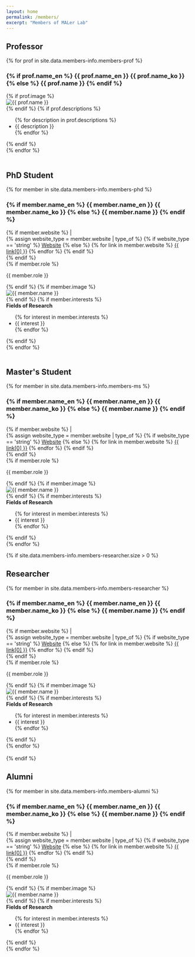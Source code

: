 ```yaml
---
layout: home
permalink: /members/
excerpt: "Members of MALer Lab"
---
```


## Professor
<div class="grid member-cards">
{% for prof in site.data.members-info.members-prof %}
    <div class="card member-card member-card-prof">
        <div class="member-info">
            <div class="member-header">
                <h3>
                    {% if prof.name_en %}
                    <span class="name-en">{{ prof.name_en }}</span>
                    <span class="name-ko">{{ prof.name_ko }}</span>
                    {% else %}
                    {{ prof.name }}
                    {% endif %}
                </h3>
            </div>
            {% if prof.image %}
            <div class="member-image member-image-prof">
                <img loading="lazy" src="{{ '/assets/images/' | relative_url }}{{ prof.image }}" alt="{{ prof.name }}">
            </div>
            {% endif %}
            {% if prof.descriptions %}
            <div class="member-descriptions">
                <ul>
                {% for description in prof.descriptions %}
                    <li>{{ description }}</li>
                {% endfor %}
                </ul>
            </div>
            {% endif %}
        </div>
    </div>
{% endfor %}
</div>

<br/>

## PhD Student
<div class="grid member-cards">
{% for member in site.data.members-info.members-phd %}
    <div class="card member-card">
        <div class="member-info">
            <div class="member-header">
                <h3>
                    {% if member.name_en %}
                    <span class="name-en">{{ member.name_en }}</span>
                    <span class="name-ko">{{ member.name_ko }}</span>
                    {% else %}
                    {{ member.name }}
                    {% endif %}
                </h3>
                {% if member.website %}
                <span class="separator">|</span>
                <div class="member-links">
                    {% assign website_type = member.website | type_of %}
                    {% if website_type == 'string' %}
                    <a href="{{ member.website }}" target="_blank" class="btn-link">Website</a>
                    {% else %}
                    {% for link in member.website %}
                    <a href="{{ link[1] }}" target="_blank" class="btn-link">{{ link[0] }}</a>
                    {% endfor %}
                    {% endif %}
                </div>
                {% endif %}
            </div>
            {% if member.role %}
            <p class="member-role">{{ member.role }}</p>
            {% endif %}
            {% if member.image %}
            <div class="member-image">
                <img loading="lazy" src="{{ '/assets/images/' | relative_url }}{{ member.image }}" alt="{{ member.name }}">
            </div>
            {% endif %}
            {% if member.interests %}
            <div class="member-interests">
                <strong>Fields of Research</strong>
                <ul>
                {% for interest in member.interests %}
                    <li>{{ interest }}</li>
                {% endfor %}
                </ul>
            </div>
            {% endif %}
        </div>
    </div>
{% endfor %}
</div>

<br/>

## Master's Student
<div class="grid member-cards">
{% for member in site.data.members-info.members-ms %}
    <div class="card member-card">
        <div class="member-info">
            <div class="member-header">
                <h3>
                    {% if member.name_en %}
                    <span class="name-en">{{ member.name_en }}</span>
                    <span class="name-ko">{{ member.name_ko }}</span>
                    {% else %}
                    {{ member.name }}
                    {% endif %}
                </h3>
                {% if member.website %}
                <span class="separator">|</span>
                <div class="member-links">
                    {% assign website_type = member.website | type_of %}
                    {% if website_type == 'string' %}
                    <a href="{{ member.website }}" target="_blank" class="btn-link">Website</a>
                    {% else %}
                    {% for link in member.website %}
                    <a href="{{ link[1] }}" target="_blank" class="btn-link">{{ link[0] }}</a>
                    {% endfor %}
                    {% endif %}
                </div>
                {% endif %}
            </div>
            {% if member.role %}
            <p class="member-role">{{ member.role }}</p>
            {% endif %}
            {% if member.image %}
            <div class="member-image">
                <img loading="lazy" src="{{ '/assets/images/' | relative_url }}{{ member.image }}" alt="{{ member.name }}">
            </div>
            {% endif %}
            {% if member.interests %}
            <div class="member-interests">
                <strong>Fields of Research</strong>
                <ul>
                {% for interest in member.interests %}
                    <li>{{ interest }}</li>
                {% endfor %}
                </ul>
            </div>
            {% endif %}
        </div>
    </div>
{% endfor %}
</div>

{% if site.data.members-info.members-researcher.size > 0 %}
<br/>

## Researcher
<div class="grid member-cards">
{% for member in site.data.members-info.members-researcher %}
    <div class="card member-card">
        <div class="member-info">
            <div class="member-header">
                <h3>
                    {% if member.name_en %}
                    <span class="name-en">{{ member.name_en }}</span>
                    <span class="name-ko">{{ member.name_ko }}</span>
                    {% else %}
                    {{ member.name }}
                    {% endif %}
                </h3>
                {% if member.website %}
                <span class="separator">|</span>
                <div class="member-links">
                    {% assign website_type = member.website | type_of %}
                    {% if website_type == 'string' %}
                    <a href="{{ member.website }}" target="_blank" class="btn-link">Website</a>
                    {% else %}
                    {% for link in member.website %}
                    <a href="{{ link[1] }}" target="_blank" class="btn-link">{{ link[0] }}</a>
                    {% endfor %}
                    {% endif %}
                </div>
                {% endif %}
            </div>
            {% if member.role %}
            <p class="member-role">{{ member.role }}</p>
            {% endif %}
            {% if member.image %}
            <div class="member-image">
                <img loading="lazy" src="{{ '/assets/images/' | relative_url }}{{ member.image }}" alt="{{ member.name }}">
            </div>
            {% endif %}
            {% if member.interests %}
            <div class="member-interests">
                <strong>Fields of Research</strong>
                <ul>
                {% for interest in member.interests %}
                    <li>{{ interest }}</li>
                {% endfor %}
                </ul>
            </div>
            {% endif %}
        </div>
    </div>
{% endfor %}
</div>

<br/>
{% endif %}

## Alumni
<div class="grid member-cards">
{% for member in site.data.members-info.members-alumni %}
    <div class="card member-card">
        <div class="member-info">
            <div class="member-header">
                <h3>
                    {% if member.name_en %}
                    <span class="name-en">{{ member.name_en }}</span>
                    <span class="name-ko">{{ member.name_ko }}</span>
                    {% else %}
                    {{ member.name }}
                    {% endif %}
                </h3>
                {% if member.website %}
                <span class="separator">|</span>
                <div class="member-links">
                    {% assign website_type = member.website | type_of %}
                    {% if website_type == 'string' %}
                    <a href="{{ member.website }}" target="_blank" class="btn-link">Website</a>
                    {% else %}
                    {% for link in member.website %}
                    <a href="{{ link[1] }}" target="_blank" class="btn-link">{{ link[0] }}</a>
                    {% endfor %}
                    {% endif %}
                </div>
                {% endif %}
            </div>
            {% if member.role %}
            <p class="member-role">{{ member.role }}</p>
            {% endif %}
            {% if member.image %}
            <div class="member-image">
                <img loading="lazy" src="{{ '/assets/images/' | relative_url }}{{ member.image }}" alt="{{ member.name }}">
            </div>
            {% endif %}
            {% if member.interests %}
            <div class="member-interests">
                <strong>Fields of Research</strong>
                <ul>
                {% for interest in member.interests %}
                    <li>{{ interest }}</li>
                {% endfor %}
                </ul>
            </div>
            {% endif %}
        </div>
    </div>
{% endfor %}
</div>

